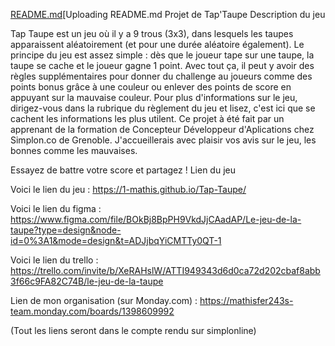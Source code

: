 [README.md](https://github.com/1-mathis/Tap-Taupe/files/14313381/README.md)[Uploading README.md
                                                                                      Projet de Tap'Taupe
Description du jeu

Tap Taupe est un jeu où il y a 9 trous (3x3), dans lesquels les taupes apparaissent aléatoirement (et pour une durée aléatoire également).
Le principe du jeu est assez simple : dès que le joueur tape sur une taupe, la taupe se cache et le joueur gagne 1 point. 
Avec tout ça, il peut y avoir des règles supplémentaires pour donner du challenge au joueurs comme des points bonus grâce à une couleur ou enlever des points de score en appuyant sur la mauvaise couleur.
Pour plus d'informations sur le jeu, dirigez-vous dans la rubrique du règlement du jeu et lisez, c'est ici que se cachent les informations les plus utilent.
Ce projet à été fait par un apprenant de la formation de Concepteur Développeur d'Aplications chez Simplon.co de Grenoble. J'accueillerais avec plaisir vos avis sur le jeu, les bonnes comme les mauvaises.


Essayez de battre votre score et partagez !
Lien du jeu


Voici le lien du jeu :
https://1-mathis.github.io/Tap-Taupe/


Voici le lien du figma : 
https://www.figma.com/file/BOkBj8BpPH9VkdJjCAadAP/Le-jeu-de-la-taupe?type=design&node-id=0%3A1&mode=design&t=ADJjbqYiCMTTy0QT-1


Voici le lien du trello :
https://trello.com/invite/b/XeRAHslW/ATTI949343d6d0ca72d202cbaf8abb3f66c9FA82C74B/le-jeu-de-la-taupe

Lien de mon organisation (sur Monday.com) :
https://mathisfer243s-team.monday.com/boards/1398609992


(Tout les liens seront dans le compte rendu sur simplonline)
